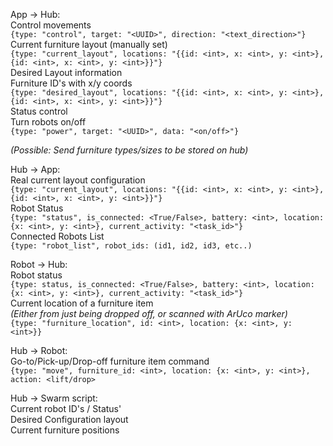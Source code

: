App -> Hub:\
Control movements\
	`{type: "control", target: "<UUID>", direction: "<text_direction>"}`\
Current furniture layout (manually set)\
	`{type: "current_layout", locations: "{{id: <int>, x: <int>, y: <int>}, {id: <int>, x: <int>, y: <int>}}"}`\
Desired Layout information\
	Furniture ID's with x/y coords\
	`{type: "desired_layout", locations: "{{id: <int>, x: <int>, y: <int>}, {id: <int>, x: <int>, y: <int>}}"}`\
Status control\
	Turn robots on/off\
	`{type: "power", target: "<UUID>", data: "<on/off>"}`

*(Possible: Send furniture types/sizes to be stored on hub)*

Hub -> App:\
Real current layout configuration\
	`{type: "current_layout", locations: "{{id: <int>, x: <int>, y: <int>}, {id: <int>, x: <int>, y: <int>}}"}`\
Robot Status\
	`{type: "status", is_connected: <True/False>, battery: <int>, location: {x: <int>, y: <int>}, current_activity: "<task_id>"}`\
Connected Robots List\
	`{type: "robot_list", robot_ids: (id1, id2, id3, etc..)`

Robot -> Hub:\
	Robot status\
    `{type: status, is_connected: <True/False>, battery: <int>, location: {x: <int>, y: <int>}, current_activity: "<task_id>"}`\
	Current location of a furniture item\
		*(Either from just being dropped off, or scanned with ArUco marker)*\
		`{type: "furniture_location", id: <int>, location: {x: <int>, y: <int>}}`

Hub -> Robot:\
	Go-to/Pick-up/Drop-off furniture item command\
`{type: "move", furniture_id: <int>, location: {x: <int>, y: <int>}, action: <lift/drop>`

Hub -> Swarm script:\
	Current robot ID's / Status'\
	Desired Configuration layout\
	Current furniture positions
